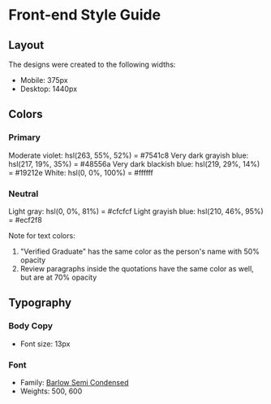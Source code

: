 # Front-end Style Guide

## Layout

The designs were created to the following widths:

- Mobile: 375px
- Desktop: 1440px

## Colors

### Primary

Moderate violet: hsl(263, 55%, 52%) = #7541c8
Very dark grayish blue: hsl(217, 19%, 35%) = #48556a
Very dark blackish blue: hsl(219, 29%, 14%) = #19212e
White: hsl(0, 0%, 100%) = #ffffff

### Neutral

Light gray: hsl(0, 0%, 81%) = #cfcfcf
Light grayish blue: hsl(210, 46%, 95%) = #ecf2f8

Note for text colors:

1. "Verified Graduate" has the same color as the person's name with 50% opacity
2. Review paragraphs inside the quotations have the same color as well, but are at 70% opacity

## Typography

### Body Copy

- Font size: 13px

### Font

- Family: [Barlow Semi Condensed](https://fonts.google.com/specimen/Barlow+Semi+Condensed)
- Weights: 500, 600
